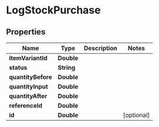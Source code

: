 
# LogStockPurchase

## Properties
Name | Type | Description | Notes
------------ | ------------- | ------------- | -------------
**itemVariantId** | **Double** |  | 
**status** | **String** |  | 
**quantityBefore** | **Double** |  | 
**quantityInput** | **Double** |  | 
**quantityAfter** | **Double** |  | 
**referenceId** | **Double** |  | 
**id** | **Double** |  |  [optional]



